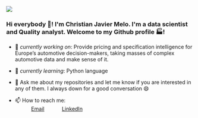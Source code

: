 <img src="https://images.unsplash.com/photo-1504805572947-34fad45aed93?ixlib=rb-1.2.1&auto=format&fit=crop&w=1350&q=80"/>

### Hi everybody 👋! I'm Christian Javier Melo. I'm a data scientist and Quality analyst. Welcome to my Github profile :factory:!

- 🔭 *currently working on*: Provide pricing and specification intelligence for Europe’s automotive decision-makers, taking masses of complex automotive data and make sense of it.

- 🌱 *currently learning*: Python language

- 💬 Ask me about my repositories and let me know if you are interested in any of them. I always down for a good conversation 😄

- 📫 How to reach me: <br>
&nbsp;&nbsp;&nbsp;&nbsp;&nbsp;&nbsp;&nbsp;&nbsp;&nbsp;&nbsp; 
[Email](christian_javier.melo@hotmail.com)
&nbsp;&nbsp;&nbsp;&nbsp;&nbsp;&nbsp;&nbsp;&nbsp;&nbsp;&nbsp; 
[LinkedIn](https://www.linkedin.com/in/christian-javier-melo)

